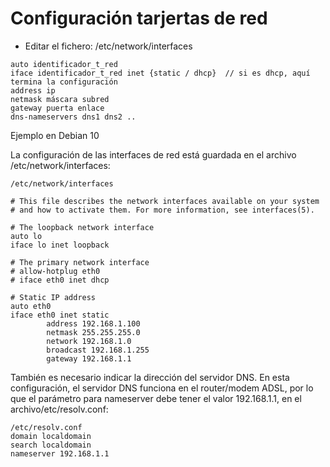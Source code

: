 # Configuración tarjertas de red  
- Editar el fichero: /etc/network/interfaces  

~~~
auto identificador_t_red
iface identificador_t_red inet {static / dhcp}  // si es dhcp, aquí termina la configuración
address ip
netmask máscara subred
gateway puerta enlace
dns-nameservers dns1 dns2 ..
~~~
Ejemplo en  Debian 10   

La configuración de las interfaces de red está guardada en el archivo /etc/network/interfaces:
~~~
/etc/network/interfaces

# This file describes the network interfaces available on your system
# and how to activate them. For more information, see interfaces(5).

# The loopback network interface
auto lo
iface lo inet loopback

# The primary network interface
# allow-hotplug eth0
# iface eth0 inet dhcp

# Static IP address
auto eth0
iface eth0 inet static
        address 192.168.1.100
        netmask 255.255.255.0
        network 192.168.1.0
        broadcast 192.168.1.255
        gateway 192.168.1.1
~~~

También es necesario indicar la dirección del servidor DNS. En esta configuración, el servidor DNS funciona en el router/modem ADSL, por lo que el parámetro para nameserver debe tener el valor 192.168.1.1, en el archivo/etc/resolv.conf:
~~~
/etc/resolv.conf
domain localdomain
search localdomain
nameserver 192.168.1.1
~~~
